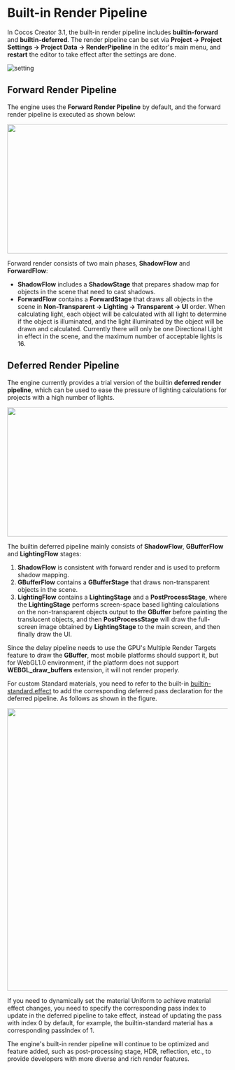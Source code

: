 # Built-in Render Pipeline

In Cocos Creator 3.1, the built-in render pipeline includes **builtin-forward** and **builtin-deferred**. The render pipeline can be set via **Project -> Project Settings -> Project Data -> RenderPipeline** in the editor's main menu, and **restart** the editor to take effect after the settings are done.

![setting](./image/setting.png)

## Forward Render Pipeline

The engine uses the **Forward Render Pipeline** by default, and the forward render pipeline is executed as shown below:

<img src="./image/forward-pipeline.png" width=760 height=296></img>

Forward render consists of two main phases, **ShadowFlow** and **ForwardFlow**:

- **ShadowFlow** includes a **ShadowStage** that prepares shadow map for objects in the scene that need to cast shadows.
- **ForwardFlow** contains a **ForwardStage** that draws all objects in the scene in **Non-Transparent -> Lighting -> Transparent -> UI** order. When calculating light, each object will be calculated with all light to determine if the object is illuminated, and the light illuminated by the object will be drawn and calculated. Currently there will only be one Directional Light in effect in the scene, and the maximum number of acceptable lights is 16.

## Deferred Render Pipeline

The engine currently provides a trial version of the builtin **deferred render pipeline**, which can be used to ease the pressure of lighting calculations for projects with a high number of lights.

<img src="./image/deferred-pipeline.png" width=760 height=296></img>

The builtin deferred pipeline mainly consists of **ShadowFlow**, **GBufferFlow** and **LightingFlow** stages:
1. **ShadowFlow** is consistent with forward render and is used to preform shadow mapping.
2. **GBufferFlow** contains a **GBufferStage** that draws non-transparent objects in the scene.
3. **LightingFlow** contains a **LightingStage** and a **PostProcessStage**, where the **LightingStage** performs screen-space based lighting calculations on the non-transparent objects output to the **GBuffer** before painting the translucent objects, and then **PostProcessStage** will draw the full-screen image obtained by **LightingStage** to the main screen, and then finally draw the UI.

Since the delay pipeline needs to use the GPU's Multiple Render Targets feature to draw the **GBuffer**, most mobile platforms should support it, but for WebGL1.0 environment, if the platform does not support **WEBGL_draw_buffers** extension, it will not render properly.

For custom Standard materials, you need to refer to the built-in [builtin-standard.effect](https://github.com/cocos-creator/engine/blob/v3.1-release/editor/assets/effects/builtin-standard.effect) to add the corresponding deferred pass declaration for the deferred pipeline. As follows as shown in the figure.

<img src="./image/effect.png" width=760 height=647></img>

If you need to dynamically set the material Uniform to achieve material effect changes, you need to specify the corresponding pass index to update in the deferred pipeline to take effect, instead of updating the pass with index 0 by default, for example, the builtin-standard material has a corresponding passIndex of 1.

The engine's built-in render pipeline will continue to be optimized and feature added, such as post-processing stage, HDR, reflection, etc., to provide developers with more diverse and rich render features.
